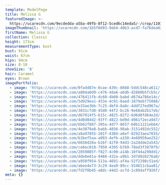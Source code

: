 ```yaml
---
template: ModelPage
title: Melissa G
featuredImage: >-
  https://ucarecdn.com/9ecdedda-a5ba-49fb-8f12-5ced6c14eda5/-/crop/1101x722/0,0/-/preview/
imageThumbnail: 'https://ucarecdn.com/1b5f0d93-9eb4-40b3-acd7-fa76dea02adb/'
firstName: Melissa G
collection: Classic
height: 173cm
measurementType: bust
bust: 91cm
waist: 67cm
hips: 94cm
size: 8-10
shoeSize: '8'
hair: Caramel
eyes: Brown
imagePortfolio:
  - image: 'https://ucarecdn.com/0fadd87e-8cae-439c-8668-5ddc548ca611/'
  - image: 'https://ucarecdn.com/a804a0d9-c476-4da6-a6db-d2880b5fcb5c/'
  - image: 'https://ucarecdn.com/476411fb-dc60-4b00-babd-d674a786e14c/'
  - image: 'https://ucarecdn.com/5d929ea1-453e-4c91-8aed-1879eb775088/'
  - image: 'https://ucarecdn.com/e33ae3bb-7c25-4bf4-8a8c-4ddf27ed967a/'
  - image: 'https://ucarecdn.com/3031cfd8-45d8-44f2-bc26-9e68ab2b17eb/'
  - image: 'https://ucarecdn.com/d67014f5-615c-4825-82f2-6d6d0fd64e2d/'
  - image: 'https://ucarecdn.com/4d8d84d2-93ff-4822-bd9d-d961f2eca947/'
  - image: 'https://ucarecdn.com/bb62f887-205a-4d77-8657-b0b11221eb64/'
  - image: 'https://ucarecdn.com/4e3879a8-babb-4036-98ab-3151492dc552/'
  - image: 'https://ucarecdn.com/a8a97055-201f-4384-a6ef-82923aea7655/'
  - image: 'https://ucarecdn.com/b1bef5aa-a093-4efb-a150-4e68959ae252/'
  - image: 'https://ucarecdn.com/6658d20a-b16f-42f0-94d3-2a24dde2a543/'
  - image: 'https://ucarecdn.com/ce6ec018-7950-4395-b7b9-78ed3f3870f9/'
  - image: 'https://ucarecdn.com/2859885f-f827-4c00-a14b-10f44a298dd1/'
  - image: 'https://ucarecdn.com/dde8e01a-9488-432a-a9b1-3d7d028276a8/'
  - image: 'https://ucarecdn.com/a950f954-513a-4691-af4a-52f2298c51ed/'
  - image: 'https://ucarecdn.com/abee4e73-3c29-4ea9-89cc-554811cbaa81/'
  - image: 'https://ucarecdn.com/fd2f0b45-a8dc-44d2-acfd-1c894aff926f/'
meta: {}
---
```


